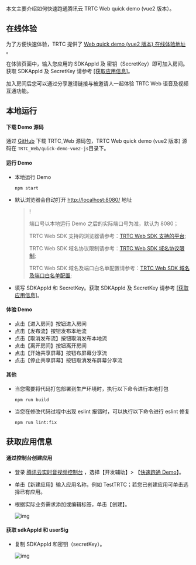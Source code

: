 本文主要介绍如何快速跑通腾讯云 TRTC Web quick demo (vue2 版本）。


## 在线体验

为了方便快速体验，TRTC 提供了 [Web quick demo (vue2 版本) 在线体验地址](https://web.sdk.qcloud.com/trtc/webrtc/demo/quick-demo-vue2-js/index.html) 。

在体验页面中，输入您应用的 SDKAppId 及 密钥（SecretKey）即可加入房间。获取 SDKAppId 及 SecretKey 请参考 <a href="#getAppInfo">[获取应用信息]</a>。

加入房间后您可以通过分享邀请链接与被邀请人一起体验 TRTC Web 语音及视频互通功能。

## 本地运行

#### 下载 Demo 源码

通过 [GitHub](https://github.com/LiteAVSDK/TRTC_Web) 下载 TRTC_Web 源码包，TRTC Web quick demo (vue2 版本) 源码在 `TRTC_Web/quick-demo-vue2-js`目录下。

#### 运行 Demo

- 本地运行 Demo

  ```shell
  npm start
  ```

- 默认浏览器会自动打开 [http://localhost:8080/](http://localhost:8080/) 地址

  > !
  >
  > 端口号以本地运行 Demo 之后的实际端口号为准，默认为 8080；
  >
  > TRTC Web SDK 支持的浏览器请参考：[TRTC Web SDK 支持的平台](https://cloud.tencent.com/document/product/647/17249#.E6.94.AF.E6.8C.81.E7.9A.84.E5.B9.B3.E5.8F.B0);
  >
  > TRTC Web SDK 域名协议限制请参考：[TRTC Web SDK 域名协议限制](https://cloud.tencent.com/document/product/647/17249#url-.E5.9F.9F.E5.90.8D.E5.8D.8F.E8.AE.AE.E9.99.90.E5.88.B6);
  >
  > TRTC Web SDK 域名及端口白名单配置请参考：[TRTC Web SDK 域名及端口白名单配置](https://cloud.tencent.com/document/product/647/34399#webrtc-.E9.9C.80.E8.A6.81.E9.85.8D.E7.BD.AE.E5.93.AA.E4.BA.9B.E7.AB.AF.E5.8F.A3.E6.88.96.E5.9F.9F.E5.90.8D.E4.B8.BA.E7.99.BD.E5.90.8D.E5.8D.95.EF.BC.9F);

+ 填写 SDKAppId 和 SecretKey。获取 SDKAppId 及 SecretKey 请参考 <a href="#getAppInfo">[获取应用信息]</a>。

#### 体验 Demo

- 点击【进入房间】按钮进入房间
- 点击【发布流】按钮发布本地流
- 点击【取消发布流】按钮取消发布本地流
- 点击【离开房间】按钮离开房间
- 点击【开始共享屏幕】按钮布屏幕分享流
- 点击【停止共享屏幕】按钮取消发布屏幕分享流

#### 其他

- 当您需要将代码打包部署到生产环境时，执行以下命令进行本地打包

  ```shell
  npm run build
  ```

- 当您在修改代码过程中出现 eslint 报错时，可以执行以下命令进行 eslint 修复

  ```shell
  npm run lint:fix
  ```

<span id="getAppInfo"></span>

## 获取应用信息

#### 通过控制台创建应用

- 登录 [腾讯云实时音视频控制台](https://console.cloud.tencent.com/trtc) ，选择【开发辅助】> 【[快速跑通 Demo](https://console.cloud.tencent.com/trtc/quickstart)】。

- 单击【新建应用】输入应用名称，例如 TestTRTC；若您已创建应用可单击选择已有应用。

- 根据实际业务需求添加或编辑标签，单击【创建】。

  ![img](https://qcloudimg.tencent-cloud.cn/raw/7a75d25ff107b1bcc32fa67db9348442.png)

#### 获取 sdkAppId 和 userSig

- 复制 SDKAppId 和密钥（secretKey）。

  ![img](https://qcloudimg.tencent-cloud.cn/raw/fae7429a873a5d42df3f9dd701db2685.png)

